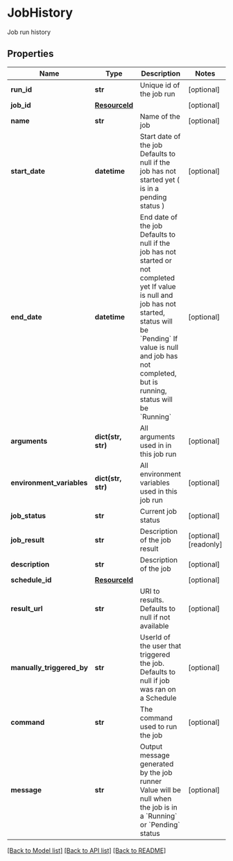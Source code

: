 # JobHistory

Job run history

## Properties
Name | Type | Description | Notes
------------ | ------------- | ------------- | -------------
**run_id** | **str** | Unique id of the job run | [optional] 
**job_id** | [**ResourceId**](ResourceId.md) |  | [optional] 
**name** | **str** | Name of the job | [optional] 
**start_date** | **datetime** | Start date of the job  Defaults to null if the job has not started yet ( is in a pending status ) | [optional] 
**end_date** | **datetime** | End date of the job  Defaults to null if the job has not started or not completed yet  If value is null and job has not started, status will be &#x60;Pending&#x60;  If value is null and job has not completed, but is running, status will be &#x60;Running&#x60; | [optional] 
**arguments** | **dict(str, str)** | All arguments used in in this job run | [optional] 
**environment_variables** | **dict(str, str)** | All environment variables used in this job run | [optional] 
**job_status** | **str** | Current job status | [optional] 
**job_result** | **str** | Description of the job result | [optional] [readonly] 
**description** | **str** | Description of the job | [optional] 
**schedule_id** | [**ResourceId**](ResourceId.md) |  | [optional] 
**result_url** | **str** | URI to results. Defaults to null if not available | [optional] 
**manually_triggered_by** | **str** | UserId of the user that triggered the job.  Defaults to null if job was ran on a Schedule | [optional] 
**command** | **str** | The command used to run the job | [optional] 
**message** | **str** | Output message generated by the job runner  Value will be null when the job is in a &#x60;Running&#x60; or &#x60;Pending&#x60; status | [optional] 

[[Back to Model list]](../README.md#documentation-for-models) [[Back to API list]](../README.md#documentation-for-api-endpoints) [[Back to README]](../README.md)


